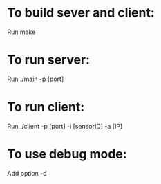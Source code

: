 # To build sever and client: 
Run make

# To run server: 
Run ./main -p [port]

# To run client: 
Run ./client -p [port] -i [sensorID] -a [IP]

# To use debug mode: 
Add option -d

